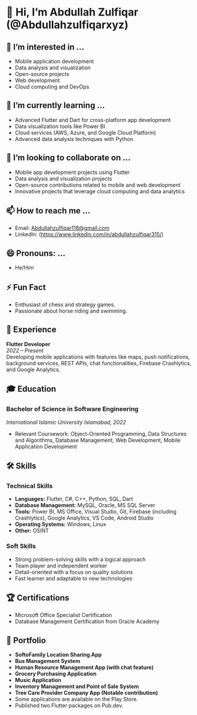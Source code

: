 # 👋 Hi, I’m Abdullah Zulfiqar (@Abdullahzulfiqarxyz)

## 👀 I’m interested in ...
- Mobile application development
- Data analysis and visualization
- Open-source projects
- Web development
- Cloud computing and DevOps

## 🌱 I’m currently learning ...
- Advanced Flutter and Dart for cross-platform app development
- Data visualization tools like Power BI
- Cloud services (AWS, Azure, and Google Cloud Platform)
- Advanced data analysis techniques with Python

## 💞️ I’m looking to collaborate on ...
- Mobile app development projects using Flutter
- Data analysis and visualization projects
- Open-source contributions related to mobile and web development
- Innovative projects that leverage cloud computing and data analytics

## 📫 How to reach me ...
- Email: Abdullahzulfiqar118@gmail.com
- LinkedIn: (https://www.linkedin.com/in/abdullahzulfiqar315/)

## 😄 Pronouns: ...
- He/Him

## ⚡ Fun Fact
- Enthusiast of chess and strategy games.
- Passionate about horse riding and swimming.

## 💼 Experience
**Flutter Developer**  
*2022 – Present*  
Developing mobile applications with features like maps, push notifications, background services, REST APIs, chat functionalities, Firebase Crashlytics, and Google Analytics.


## 🎓 Education
### Bachelor of Science in Software Engineering
*International Islamic University Islamabad, 2022*
- Relevant Coursework: Object-Oriented Programming, Data Structures and Algorithms, Database Management, Web Development, Mobile Application Development

## 🛠️ Skills

### Technical Skills
- **Languages:** Flutter, C#, C++, Python, SQL, Dart
- **Database Management:** MySQL, Oracle, MS SQL Server
- **Tools:** Power BI, MS Office, Visual Studio, Git, Firebase (including Crashlytics), Google Analytics, VS Code, Android Studio
- **Operating Systems:** Windows, Linux
- **Other:** OSINT

### Soft Skills
- Strong problem-solving skills with a logical approach
- Team player and independent worker
- Detail-oriented with a focus on quality solutions
- Fast learner and adaptable to new technologies

## 🏆 Certifications
- Microsoft Office Specialist Certification
- Database Management Certification from Oracle Academy

## 📂 Portfolio
- **SoftoFamily Location Sharing App**
- **Bus Management System**
- **Human Resource Management App (with chat feature)**
- **Grocery Purchasing Application**
- **Music Application**
- **Inventory Management and Point of Sale System**
- **Tree Care Provider Company App (Notable contribution)**
- Some applications are available on the Play Store.
- Published two Flutter packages on Pub.dev.
